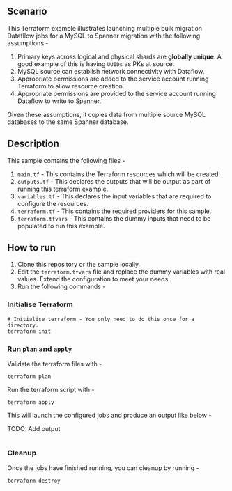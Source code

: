 ## Scenario

This Terraform example illustrates launching multiple bulk migration Datafllow jobs for a MySQL to Spanner migration with the following assumptions -

1. Primary keys across logical and physical shards are **globally unique**. A good example of this is having `UUIDs` as PKs at source.
2. MySQL source can establish network connectivity with Dataflow.
3. Appropriate permissions are added to the service account running Terraform to allow resource creation.
4. Appropriate permissions are provided to the service account running Dataflow to write to Spanner.

Given these assumptions, it copies data from multiple source MySQL databases to the same Spanner database.

## Description

This sample contains the following files -

1. `main.tf` - This contains the Terraform resources which will be created.
2. `outputs.tf` - This declares the outputs that will be output as part of running this terraform example.
3. `variables.tf` - This declares the input variables that are required to configure the resources.
4. `terraform.tf` - This contains the required providers for this sample.
5. `terraform.tfvars` - This contains the dummy inputs that need to be populated to run this example.

## How to run 

1. Clone this repository or the sample locally. 
2. Edit the `terraform.tfvars` file and replace the dummy variables with real values. Extend the configuration to meet your needs.
3. Run the following commands - 

### Initialise Terraform

```shell
# Initialise terraform - You only need to do this once for a directory.
terraform init
```

### Run `plan` and `apply` 

Validate the terraform files with - 

```shell
terraform plan
```

Run the terraform script with - 

```shell
terraform apply
```

This will launch the configured jobs and produce an output like below -

TODO: Add output
```shell

```

### Cleanup

Once the jobs have finished running, you can cleanup by running - 

```shell
terraform destroy
```
